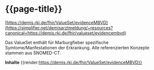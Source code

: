# {{page-title}}
[https://demis.rki.de/fhir/ValueSet/evidenceMBVD](https://simplifier.net/demisarztmeldung/~resources?canonical=https://demis.rki.de/fhir/valueset/evidencembvd)

Das ValueSet enthält für Marburgfieber spezifische Symtome/Manfestationen der Erkrankung. Alle referenzierten Konzepte stammen aus SNOMED-CT.

**Inhalte**
{{render:https://demis.rki.de/fhir/ValueSet/evidenceMBVD}}
